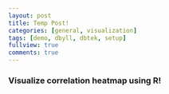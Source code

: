 ```yaml
---
layout: post
title: Temp Post!
categories: [general, visualization]
tags: [demo, dbyll, dbtek, setup]
fullview: true
comments: true
---
```


### Visualize correlation heatmap using R!
